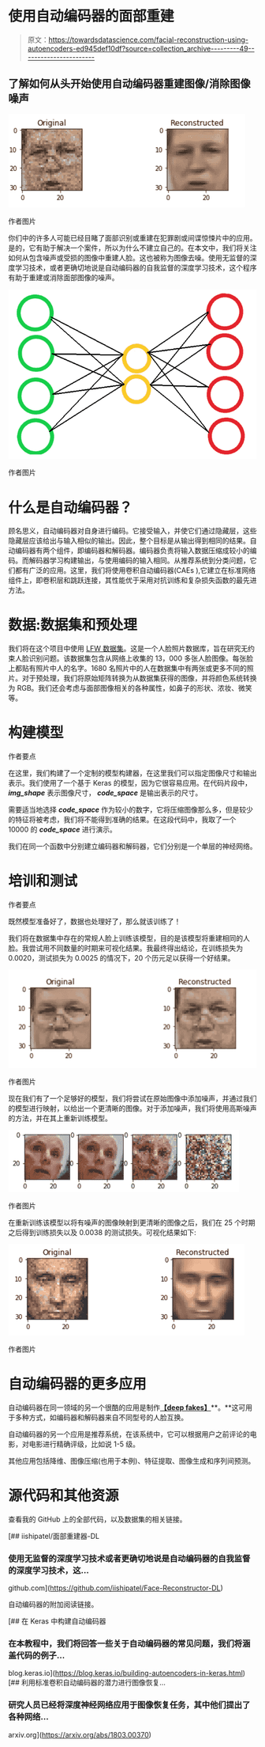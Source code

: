 # 使用自动编码器的面部重建

> 原文：<https://towardsdatascience.com/facial-reconstruction-using-autoencoders-ed945def10df?source=collection_archive---------49----------------------->

## 了解如何从头开始使用自动编码器重建图像/消除图像噪声

![](img/7c486f3db965d1f50c96108644ff7a1f.png)

作者图片

你们中的许多人可能已经目睹了面部识别或重建在犯罪剧或间谍惊悚片中的应用。是的，它有助于解决一个案件，所以为什么不建立自己的。在本文中，我们将关注如何从包含噪声或受损的图像中重建人脸。这也被称为图像去噪。使用无监督的深度学习技术，或者更确切地说是自动编码器的自我监督的深度学习技术，这个程序有助于重建或消除面部图像的噪声。

![](img/55b37d188e8818b0d1dbe5497ad08053.png)

作者图片

# 什么是自动编码器？

顾名思义，自动编码器对自身进行编码。它接受输入，并使它们通过隐藏层，这些隐藏层应该给出与输入相似的输出。因此，整个目标是从输出得到相同的结果。自动编码器有两个组件，即编码器和解码器。编码器负责将输入数据压缩成较小的编码。而解码器学习构建输出，与使用编码的输入相同。从推荐系统到分类问题，它们都有广泛的应用。这里，我们将使用卷积自动编码器(CAEs ),它建立在标准网络组件上，即卷积层和跳跃连接，其性能优于采用对抗训练和复杂损失函数的最先进方法。

# 数据:数据集和预处理

我们将在这个项目中使用 [LFW 数据集](http://vis-www.cs.umass.edu/lfw/#download)。这是一个人脸照片数据库，旨在研究无约束人脸识别问题。该数据集包含从网络上收集的 13，000 多张人脸图像。每张脸上都贴有照片中人的名字。1680 名照片中的人在数据集中有两张或更多不同的照片。对于预处理，我们将原始矩阵转换为从数据集获得的图像，并将颜色系统转换为 RGB。我们还会考虑与面部图像相关的各种属性，如鼻子的形状、浓妆、微笑等。

# 构建模型

作者要点

在这里，我们构建了一个定制的模型构建器，在这里我们可以指定图像尺寸和输出表示。我们使用了一个基于 Keras 的模型，因为它很容易应用。在代码片段中， ***img_shape*** 表示图像尺寸， ***code_space*** 是输出表示的尺寸。

需要适当地选择 ***code_space*** 作为较小的数字，它将压缩图像那么多，但是较少的特征将被考虑，我们将不能得到准确的结果。在这段代码中，我取了一个 10000 的 ***code_space*** 进行演示。

我们在同一个函数中分别建立编码器和解码器，它们分别是一个单层的神经网络。

# 培训和测试

作者要点

既然模型准备好了，数据也处理好了，那么就该训练了！

我们将在数据集中存在的常规人脸上训练该模型，目的是该模型将重建相同的人脸。我尝试用不同数量的时期来可视化结果。我最终得出结论，在训练损失为 0.0020，测试损失为 0.0025 的情况下，20 个历元足以获得一个好结果。

![](img/b40b1b7b34a68237c7b5621db0785cd6.png)

作者图片

现在我们有了一个足够好的模型，我们将尝试在原始图像中添加噪声，并通过我们的模型进行映射，以给出一个更清晰的图像。对于添加噪声，我们将使用高斯噪声的方法，并在其上重新训练模型。

![](img/a4bc28c757f954f7f0e156c16d99875b.png)

作者图片

在重新训练该模型以将有噪声的图像映射到更清晰的图像之后，我们在 25 个时期之后得到训练损失以及 0.0038 的测试损失。可视化结果如下:

![](img/9c42e0e205d0c725bf7dfe9e1840f839.png)

作者图片

# 自动编码器的更多应用

自动编码器在同一领域的另一个很酷的应用是制作[**【deep fakes】**](https://github.com/aerophile/awesome-deepfakes)**。**这可用于多种方式，如编码器和解码器来自不同型号的人脸互换。

自动编码器的另一个应用是推荐系统，在该系统中，它可以根据用户之前评论的电影，对电影进行精确评级，比如说 1-5 级。

其他应用包括降维、图像压缩(也用于本例)、特征提取、图像生成和序列间预测。

# 源代码和其他资源

查看我的 GitHub 上的全部代码，以及数据集的相关链接。

[](https://github.com/iishipatel/Face-Reconstructor-DL) [## iishipatel/面部重建器-DL

### 使用无监督的深度学习技术或者更确切地说是自动编码器的自我监督的深度学习技术，这…

github.com](https://github.com/iishipatel/Face-Reconstructor-DL) 

自动编码器的附加阅读链接。

[](https://blog.keras.io/building-autoencoders-in-keras.html) [## 在 Keras 中构建自动编码器

### 在本教程中，我们将回答一些关于自动编码器的常见问题，我们将涵盖代码的例子…

blog.keras.io](https://blog.keras.io/building-autoencoders-in-keras.html)  [## 利用标准卷积自动编码器的潜力进行图像恢复…

### 研究人员已经将深度神经网络应用于图像恢复任务，其中他们提出了各种网络…

arxiv.org](https://arxiv.org/abs/1803.00370)